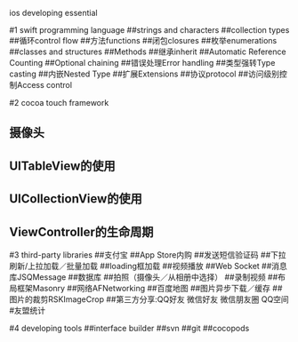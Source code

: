 ios developing essential

#1 swift programming language
  ##strings and characters
  ##collection types
  ##循环control flow
  ##方法functions
  ##闭包closures
  ##枚举enumerations
  ##classes and structures
  ##Methods
  ##继承inherit
  ##Automatic Reference Counting
  ##Optional chaining
  ##错误处理Error handling
  ##类型强转Type casting
  ##内嵌Nested Type
  ##扩展Extensions
  ##协议protocol
  ##访问级别控制Access control

#2 cocoa touch  framework
  ## 摄像头
  ## UITableView的使用
  ## UICollectionView的使用
  ## ViewController的生命周期

#3 third-party libraries
  ##支付宝
  ##App Store内购
  ##发送短信验证码
  ##下拉刷新/上拉加载／批量加载
  ##loading框加载
  ##视频播放
  ##Web Socket
  ##消息库JSQMessage
  ##数据库
  ##拍照（摄像头／从相册中选择）
  ##录制视频
  ##布局框架Masonry
  ##网络AFNetworking
  ##百度地图
  ##图片异步下载／缓存
  ##图片的裁剪RSKImageCrop
  ##第三方分享:QQ好友 微信好友 微信朋友圈 QQ空间
  #友盟统计

#4 developing tools
  ##interface builder
  ##svn
  ##git
  ##cocopods
